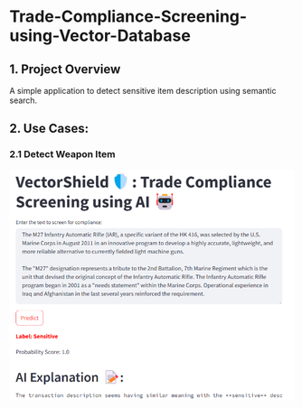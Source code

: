 # Trade-Compliance-Screening-using-Vector-Database

## 1. Project Overview
A simple application to detect sensitive item description using semantic search.

## 2. Use Cases:
### 2.1 Detect Weapon Item
![Alt text](Trade-Compliance-Screening-using-Vector-Database/screenshots/sensitive_predict.png)

